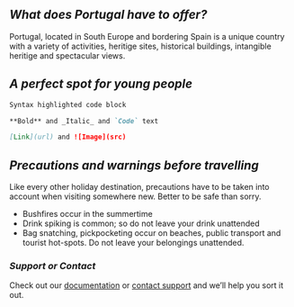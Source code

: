 ## _What does Portugal have to offer?_

Portugal, located in South Europe and bordering Spain is a unique country with a variety of activities, heritige sites, historical buildings, intangible heritige and spectacular views.

## _A perfect spot for young people_

```markdown
Syntax highlighted code block

**Bold** and _Italic_ and `Code` text

[Link](url) and ![Image](src)

```

## _Precautions and warnings before travelling_
Like every other holiday destination, precautions have to be taken into account when visiting somewhere new. Better to be safe than sorry.

- Bushfires occur in the summertime
- Drink spiking is common; so do not leave your drink unattended
- Bag snatching, pickpocketing occur on beaches, public transport and tourist hot-spots. Do not leave your belongings unattended.

### _Support or Contact_

Check out our [documentation](https://docs.github.com/categories/github-pages-basics/) or [contact support](https://github.com/contact) and we’ll help you sort it out.
